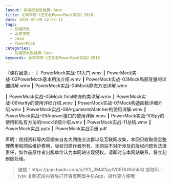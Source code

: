 ```yaml
---
layout: 后端研发攻城狮-Java
title: 龙果学院《汪文君PowerMock实战》2018
date: 2019-07-09 22:57:13
tags:
  - 后端研发
  - 龙果学院
  - Java
  - PowerMock
categories:
  - 后端研发攻城狮-Java
keywords: 龙果学院《汪文君PowerMock实战》2018
---
```


『课程目录』: 
┃  PowerMock实战-01入门.wmv
┃  PowerMock实战-02PowerMock基本用法介绍.wmv
┃  PowerMock实战-03Mock局部变量的详细讲解.wmv
┃  PowerMock实战-04Mock静态方法详解.wmv
<!-- more -->  
┃  PowerMock实战-05Mock final修饰的类详解.wmv
┃  PowerMock实战-06Verify的使用详细介绍.wmv
┃  PowerMock实战-07Mock构造函数详细介绍.wmv
┃  PowerMock实战-08ArgumentsMatcher的使用详解.wmv
┃  PowerMock实战-09Answer接口的使用详解.wmv
┃  PowerMock实战-10Spy的使用和私有方法的mock详细介绍.wmv
┃  PowerMock实战-11总结.wmv
┃  PowerMock实战.pptx
┃  PowerMock实战手册.pdf
<div class="post-copyright">
    <div class="post-copyright__author">
      <span class="post-copyright-meta">声明：视频资料等内容据来自各大网络交流群以及互联网收集，本网只收取信息整理费用和网站维护费用，版权归原作者所有，本网站不对所涉及的版权问题负法律责任，如作品原作者出版单位认为本网站出现侵权，请即时与本网站联系，将立刻删除处理。 </span>
    </div>
</div>

<blockquote class="blockquote-center">
链接：https://pan.baidu.com/s/1YS_3M4ffpytVCEDUKbhIdQ 
提取码：jvjw 
复制这段内容后打开百度网盘手机App，操作更方便哦
</blockquote>

